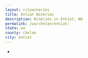 ```yaml
---
layout: citywineries
title: Entiat Wineries
description: Wineries in Entiat, WA
permalink: /wa/chelan/entiat/
state: wa
county: chelan
city: entiat
---
```

-
